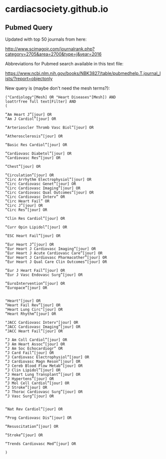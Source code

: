 # cardiacsociety.github.io

## Pubmed Query

Updated with top 50 journals from here:

http://www.scimagojr.com/journalrank.php?category=2705&area=2700&type=j&year=2016

Abbreviations for Pubmed search available in this text file:

https://www.ncbi.nlm.nih.gov/books/NBK3827/table/pubmedhelp.T.journal_lists/?report=objectonly


New query is (maybe don't need the mesh terms?):

```
("Cardiology"[Mesh] OR "Heart Diseases"[Mesh]) AND
loattrfree full text[Filter] AND 
(

“Am Heart J”[jour] OR
“Am J Cardiol”[jour] OR

“Arterioscler Thromb Vasc Biol”[jour] OR

“Atherosclerosis”[jour] OR

“Basic Res Cardiol”[jour] OR

“Cardiovasc Diabetol”[jour] OR
“Cardiovasc Res”[jour] OR

“Chest”[jour] OR 

“Circulation”[jour] OR
“Circ Arrhythm Electrophysiol”[jour] OR 
“Circ Cardiovasc Genet”[jour] OR
“Circ Cardiovasc Imaging”[jour] OR
“Circ Cardiovasc Qual Outcomes”[jour] OR
“Circ Cardiovasc Interv” OR
“Circ Heart Fail” OR
“Circ J”[jour] OR
“Circ Res”[jour] OR

“Clin Res Cardiol”[jour] OR

“Curr Opin Lipidol”[jour] OR

“ESC Heart Fail”[jour] OR

“Eur Heart J”[jour] OR
“Eur Heart J Cardiovasc Imaging”[jour] OR
“Eur Heart J Acute Cardiovasc Care”[jour] OR 
“Eur Heart J Cardiovasc Pharmacother”[jour] OR
“Eur Heart J Qual Care Clin Outcomes”[jour] OR

“Eur J Heart Fail”[jour] OR
“Eur J Vasc Endovasc Surg”[jour] OR

“EuroIntervention”[jour] OR
“Europace”[jour] OR


"Heart"[jour] OR
“Heart Fail Rev”[jour] OR
"Heart Lung Circ"[jour] OR
“Heart Rhythm”[jour] OR

"JACC Cardiovasc Interv"[jour] OR
“JACC Cardiovasc Imaging”[jour] OR
“JACC Heart Fail”[jour] OR

“J Am Coll Cardiol”[jour] OR 
“J Am Heart Assoc”[jour] OR
“J Am Soc Echocardiogr” OR
“J Card Fail”[jour] OR
“J Cardiovasc Electrophysiol”[jour] OR
“J Cardiovasc Magn Reson”[jour] OR
“J Cereb Blood Flow Metab”[jour] OR
“J Clin Lipidol”[jour] OR
“J Heart Lung Transplant”[jour] OR
“J Hypertens”[jour] OR
“J Mol Cell Cardiol”[jour] OR
“J Stroke”[jour] OR
“J Thorac Cardiovasc Surg”[jour] OR
“J Vasc Surg”[jour] OR


“Nat Rev Cardiol”[jour] OR

“Prog Cardiovasc Dis”[jour] OR

“Resuscitation”[jour] OR

“Stroke”[jour] OR

“Trends Cardiovasc Med”[jour] OR

)
```

